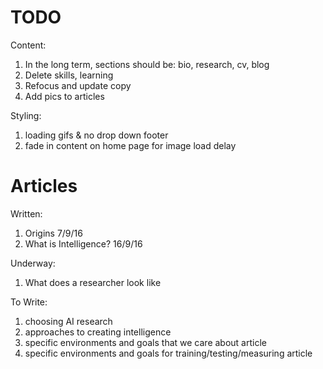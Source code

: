 # TODO

Content:

1. In the long term, sections should be: bio, research, cv, blog
1. Delete skills, learning
1. Refocus and update copy
1. Add pics to articles

Styling:

1. loading gifs & no drop down footer
1. fade in content on home page for image load delay

# Articles

Written:

1. Origins 7/9/16
1. What is Intelligence? 16/9/16

Underway:

1. What does a researcher look like

To Write:

1. choosing AI research
1. approaches to creating intelligence
1. specific environments and goals that we care about article
1. specific environments and goals for training/testing/measuring article

